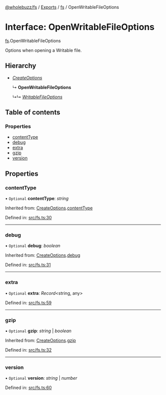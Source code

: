 [@wholebuzz/fs](../README.md) / [Exports](../modules.md) / [fs](../modules/fs.md) / OpenWritableFileOptions

# Interface: OpenWritableFileOptions

[fs](../modules/fs.md).OpenWritableFileOptions

Options when opening a Writable file.

## Hierarchy

- [*CreateOptions*](fs.createoptions.md)

  ↳ **OpenWritableFileOptions**

  ↳↳ [*WritableFileOptions*](util.writablefileoptions.md)

## Table of contents

### Properties

- [contentType](fs.openwritablefileoptions.md#contenttype)
- [debug](fs.openwritablefileoptions.md#debug)
- [extra](fs.openwritablefileoptions.md#extra)
- [gzip](fs.openwritablefileoptions.md#gzip)
- [version](fs.openwritablefileoptions.md#version)

## Properties

### contentType

• `Optional` **contentType**: *string*

Inherited from: [CreateOptions](fs.createoptions.md).[contentType](fs.createoptions.md#contenttype)

Defined in: [src/fs.ts:30](https://github.com/wholebuzz/fs/blob/master/src/fs.ts#L30)

___

### debug

• `Optional` **debug**: *boolean*

Inherited from: [CreateOptions](fs.createoptions.md).[debug](fs.createoptions.md#debug)

Defined in: [src/fs.ts:31](https://github.com/wholebuzz/fs/blob/master/src/fs.ts#L31)

___

### extra

• `Optional` **extra**: *Record*<string, any\>

Defined in: [src/fs.ts:59](https://github.com/wholebuzz/fs/blob/master/src/fs.ts#L59)

___

### gzip

• `Optional` **gzip**: *string* \| *boolean*

Inherited from: [CreateOptions](fs.createoptions.md).[gzip](fs.createoptions.md#gzip)

Defined in: [src/fs.ts:32](https://github.com/wholebuzz/fs/blob/master/src/fs.ts#L32)

___

### version

• `Optional` **version**: *string* \| *number*

Defined in: [src/fs.ts:60](https://github.com/wholebuzz/fs/blob/master/src/fs.ts#L60)
